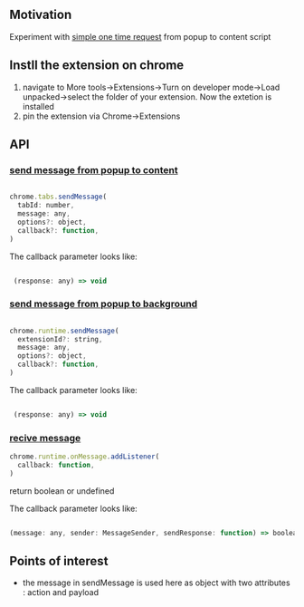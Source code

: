 <h2>Motivation</h2>
Experiment with <a href='https://developer.chrome.com/docs/extensions/mv2/messaging/#simple'>simple one time request</a> from popup to content script


<h2>Instll the extension on chrome</h2>
<ol>
<li>navigate to More tools->Extensions->Turn on developer mode->Load unpacked->select the folder of your extension. Now the extetion is installed</li>
<li>pin the extension via Chrome->Extensions</li>
</ol>


<h2>API</h2>
<h3><a href='https://developer.chrome.com/docs/extensions/reference/tabs/#method-sendMessage'>send message from popup to content</a></h3>


```javascript

chrome.tabs.sendMessage(
  tabId: number,
  message: any,
  options?: object,
  callback?: function,
) 


```

The callback parameter looks like:

```javascript

 (response: any) => void 

```


<h3><a href='https://developer.chrome.com/docs/extensions/reference/runtime/#method-sendMessage'>send message from popup to background</a></h3>

```javascript

chrome.runtime.sendMessage(
  extensionId?: string,
  message: any,
  options?: object,
  callback?: function,
) 

```

The callback parameter looks like:

```javascript

 (response: any) => void 

```


<h3><a href='https://developer.chrome.com/docs/extensions/reference/runtime/#event-onMessage'>recive message</a></h3>

```javascript
chrome.runtime.onMessage.addListener(
  callback: function,
)
```

return boolean or undefined

The callback parameter looks like:

```javascript

(message: any, sender: MessageSender, sendResponse: function) => boolean | undefined 

```


<h2>Points of interest</h2>
<ul>
<li>the message in sendMessage is used here as object with two attributes : action and payload</li>
</ul>
